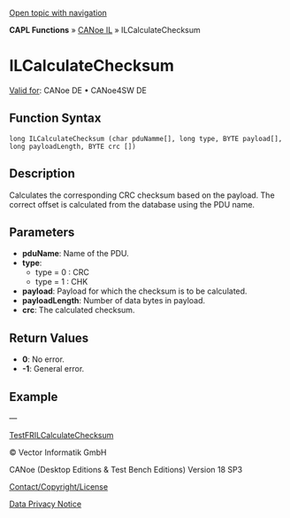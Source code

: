 [Open topic with navigation](../../../../../CANoeDEFamily.htm#Topics/CAPLFunctions/CANoeIL/Functions/CAPLfunctionILCalculateChecksum.md)

**CAPL Functions** » [CANoe IL](../CAPLfunctionsCANoeILOverview.md) » ILCalculateChecksum

# ILCalculateChecksum

[Valid for](../../../Shared/FeatureAvailability.md): CANoe DE • CANoe4SW DE

## Function Syntax

```
long ILCalculateChecksum (char pduNamme[], long type, BYTE payload[], long payloadLength, BYTE crc [])
```

## Description

Calculates the corresponding CRC checksum based on the payload. The correct offset is calculated from the database using the PDU name.

## Parameters

- **pduName**: Name of the PDU.
- **type**: 
  - type = 0 : CRC
  - type = 1 : CHK
- **payload**: Payload for which the checksum is to be calculated.
- **payloadLength**: Number of data bytes in payload.
- **crc**: The calculated checksum.

## Return Values

- **0**: No error.
- **-1**: General error.

## Example

—

[TestFRILCalculateChecksum](../../Test/Functions/CAPLfunctionTestFRILCalculateChecksum.md)

© Vector Informatik GmbH

CANoe (Desktop Editions & Test Bench Editions) Version 18 SP3

[Contact/Copyright/License](../../../Shared/ContactCopyrightLicense.md)

[Data Privacy Notice](https://www.vector.com/int/en/company/get-info/privacy-policy/)